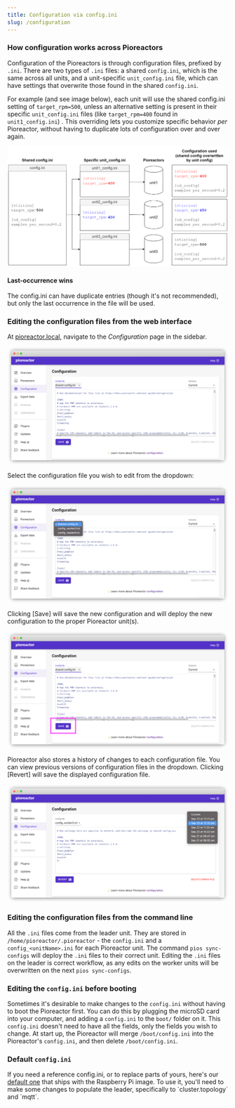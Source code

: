 ```yaml
---
title: Configuration via config.ini
slug: /configuration
---
```


### How configuration works across Pioreactors

Configuration of the Pioreactors is through configuration files, prefixed by `.ini`. There are two types of `.ini` files: a shared `config.ini`, which is the same across all units, and a unit-specific `unit_config.ini` file, which can have settings that overwrite those found in the shared `config.ini`.

For example (and see image below), each unit will use the shared config.ini setting of `target_rpm=500`, unless an alternative setting is present in their specific `unit_config.ini` files (like `target_rpm=400` found in `unit1_config.ini`) . This overriding lets you customize specific behavior *per* Pioreactor, without having to duplicate lots of configuration over and over again.

![](/img/user-guide/configini.png)

#### Last-occurrence wins

The config.ini can have duplicate entries (though it's not recommended), but only the last occurrence in the file will be used.

### Editing the configuration files from the web interface

At [pioreactor.local](http://pioreactor.local), navigate to the _Configuration_ page in the sidebar.

![Edit configuration page](/img/user-guide/edit_config_page.png)

Select the configuration file you wish to edit from the dropdown:

![Choose the config.ini you wish to edit](/img/user-guide/find_config_to_edit.png)


Clicking \[Save\] will save the new configuration and will deploy the new configuration to the proper Pioreactor unit(s).

![Save the edited config.ini using the Save button](/img/user-guide/save_config.png)

Pioreactor also stores a history of changes to each configuration file. You can view previous versions of configuration files in the dropdown. Clicking \[Revert\] will save the displayed configuration file.

![Select historical versions of config.ini's](/img/user-guide/choose_config_version2.png)


### Editing the configuration files from the command line

All the `.ini` files come from the leader unit. They are stored in `/home/pioreactor/.pioreactor` - the `config.ini` and a `config_<unitName>.ini` for each Pioreactor unit. The command `pios sync-configs` will deploy the `.ini` files to their correct unit. Editing the `.ini` files on the leader is correct workflow, as any edits on the worker units will be overwritten on the next `pios sync-configs`.

### Editing the `config.ini` before booting

Sometimes it's desirable to make changes to the `config.ini` without having to boot the Pioreactor first. You can do this by plugging the microSD card into your computer, and adding a `config.ini` to the `boot/` folder on it. This `config.ini` doesn't need to have all the fields, only the fields you wish to change. At start up, the Pioreactor will merge `/boot/config.ini` into the Pioreactor's `config.ini`, and then delete `/boot/config.ini`.


### Default `config.ini`

If you need a reference config.ini, or to replace parts of yours, here's our [default one](https://raw.githubusercontent.com/Pioreactor/CustoPiZer/pioreactor/workspace/scripts/files/config.example.ini) that ships with the Raspberry Pi image. To use it, you'll need to make some changes to populate the leader, specifically to \`cluster.topology\` and \`mqtt\`.
